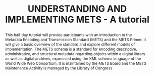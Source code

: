 ---
abstract: This half day tutorial will provide participants with an introduction to
  the Metadata Encoding and Transmission Standard (METS) and the METS Primer. It will
  give a basic overview of the standard and explore different models of implementation.
  The METS schema is a standard for encoding descriptive, administrative, and structural
  metadata regarding objects within a digital library as well as digital archives,
  expressed using the XML schema language of the World Wide Web Consortium. It is
  maintained by the METS Board and the METS Maintenance Activity is managed by the
  Library of Congress
creators:
- Bredenberg, Karin
- Lehtonen, Juha
- Steinke, Tobias
date: null
document_url: https://services.phaidra.univie.ac.at/api/object/o:1424835/download
grand_parent: iPRES
institutions:
- Kommunalförbundet Sydarkivera
- Deutsche Nationalbibliothek
- CSC – IT Center for Science
keywords:
- '"metadata and information strategies and workflows'
- infrastructure and systems
- tools
- case studies
- best practices and novel challenges
- training and education"
landing_page_url: https://phaidra.univie.ac.at/o:1424835
language: eng
layout: publication
license: CC BY 4.0 International
notes_url: null
parent: iPRES 2021
presentation_url: null
publication_type: paper
size: 201947
source_name: iPRES
title: UNDERSTANDING AND IMPLEMENTING METS - A tutorial
year: 2021
---